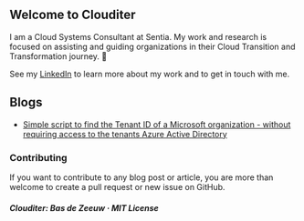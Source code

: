 ## Welcome to Clouditer

I am a Cloud Systems Consultant at Sentia. My work and research is focused on assisting and guiding organizations in their Cloud Transition and Transformation journey.
:rocket:

See my [LinkedIn](https://www.linkedin.com/in/basdezeeuw89/) to learn more about my work and to get in touch with me.

## Blogs
* [Simple script to find the Tenant ID of a Microsoft organization - without requiring access to the tenants Azure Active Directory](/articles/simple-tool-to-find-tenant-id)

### Contributing
If you want to contribute to any blog post or article, you are more than welcome to create a pull request or new issue on GitHub.

##### Clouditer: Bas de Zeeuw · MIT License